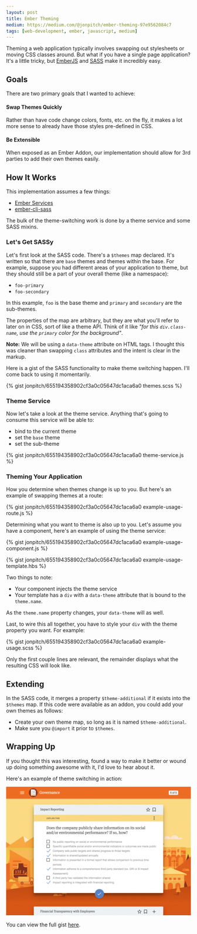 ```yaml
---
layout: post
title: Ember Theming
medium: https://medium.com/@jonpitch/ember-theming-97e9562084c7
tags: [web-development, ember, javascript, medium]
---
```


Theming a web application typically involves swapping out stylesheets or moving CSS classes around. But what if you have a single page application? It's a little tricky, but [EmberJS](http://emberjs.com/) and [SASS](http://sass-lang.com/) make it incredibly easy.

<!--more-->

## Goals
There are two primary goals that I wanted to achieve:

#### Swap Themes Quickly
Rather than have code change colors, fonts, etc. on the fly, it makes a lot more sense to already have those styles pre-defined in CSS.

#### Be Extensible
When exposed as an Ember Addon, our implementation should allow for 3rd parties to add their own themes easily.

## How It Works
This implementation assumes a few things:

* [Ember Services](https://guides.emberjs.com/v2.4.0/applications/services/)
* [ember-cli-sass](https://github.com/aexmachina/ember-cli-sass)

The bulk of the theme-switching work is done by a theme service and some SASS mixins.

### Let's Get SASSy
Let's first look at the SASS code. There's a `$themes` map declared. It's written so that there are `base` themes and themes within the base. For example, suppose you had different areas of your application to theme, but they should still be a part of your overall theme (like a namespace):

* `foo-primary`
* `foo-secondary`

In this example, `foo` is the base theme and `primary` and `secondary` are the sub-themes.

The properties of the map are arbitrary, but they are what you'll refer to later on in CSS, sort of like a theme API. Think of it like _"for this `div.class-name`, use the `primary` color for the background"_.

**Note:** We will be using a `data-theme` attribute on HTML tags. I thought this was cleaner than swapping `class` attributes and the intent is clear in the markup.

Here is a gist of the SASS functionality to make theme switching happen. I'll come back to using it momentarily.

{% gist jonpitch/655194358902cf3a0c05647dc1aca6a0 themes.scss %}

### Theme Service
Now let's take a look at the theme service. Anything that's going to consume this service will be able to:

* bind to the current theme
* set the `base` theme
* set the sub-theme

{% gist jonpitch/655194358902cf3a0c05647dc1aca6a0 theme-service.js %}

### Theming Your Application

How you determine when themes change is up to you. But here's an example of swapping themes at a route:

{% gist jonpitch/655194358902cf3a0c05647dc1aca6a0 example-usage-route.js %}

Determining what you want to theme is also up to you. Let's assume you have a component, here's an example of using the theme service:

{% gist jonpitch/655194358902cf3a0c05647dc1aca6a0 example-usage-component.js %}

{% gist jonpitch/655194358902cf3a0c05647dc1aca6a0 example-usage-template.hbs %}

Two things to note:

* Your component injects the theme service
* Your template has a `div` with a `data-theme` attribute that is bound to the `theme.name`.

As the `theme.name` property changes, your `data-theme` will as well.

Last, to wire this all together, you have to style your `div` with the theme property you want. For example:

{% gist jonpitch/655194358902cf3a0c05647dc1aca6a0 example-usage.scss %}

Only the first couple lines are relevant, the remainder displays what the resulting CSS will look like.

## Extending

In the SASS code, it merges a property `$theme-additional` if it exists into the `$themes` map. If this code were available as an addon, you could add your own themes as follows:

* Create your own theme map, so long as it is named `$theme-additional`.
* Make sure you `@import` it prior to `$themes`.

## Wrapping Up

If you thought this was interesting, found a way to make it better or wound up doing something awesome with it, I'd love to hear about it.

Here's an example of theme switching in action:

![Ember Theming](/public/img/posts/20160402/ember-theming.gif "Ember Theming")

You can view the full gist [here](https://gist.github.com/jonpitch/655194358902cf3a0c05647dc1aca6a0).
